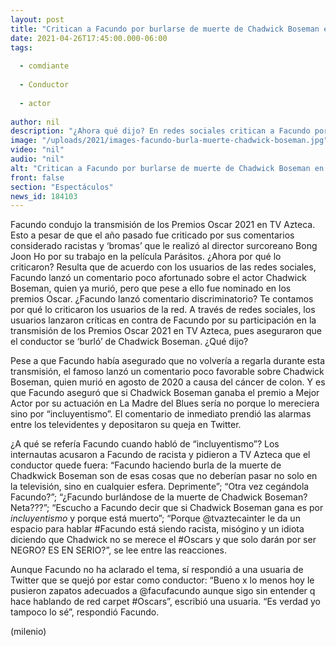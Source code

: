 ```yaml
---
layout: post
title: "Critican a Facundo por burlarse de muerte de Chadwick Boseman en plena transmisión de los Oscar 2021"
date: 2021-04-26T17:45:00.000-06:00
tags:
  
  - comdiante
  
  - Conductor
  
  - actor
  
author: nil
description: "¿Ahora qué dijo? En redes sociales critican a Facundo por comentario desafortunado contra Chadwick Boseman. ¿Se burló de su muerte? Te contamos lo que sucedió durante la transmisión de los Oscar 2021 por TV Azteca. "
image: "/uploads/2021/images-facundo-burla-muerte-chadwick-boseman.jpg"
video: "nil"
audio: "nil"
alt: "Critican a Facundo por burlarse de muerte de Chadwick Boseman en plena transmisión de los Oscar 2021"
front: false
section: "Espectáculos"
news_id: 184103
---
```


Facundo condujo la transmisión de los Premios Oscar 2021 en TV Azteca. Esto a pesar de que el año pasado fue criticado por sus comentarios considerado racistas y ‘bromas’ que le realizó al director surcoreano Bong Joon Ho por su trabajo en la película Parásitos.  ¿Ahora por qué lo criticaron? Resulta que de acuerdo con los usuarios de las redes sociales, Facundo lanzó un comentario poco afortunado sobre el actor Chadwick Boseman, quien ya murió, pero que pese a ello fue nominado en los premios Oscar. ¿Facundo lanzó comentario discriminatorio? Te contamos por qué lo criticaron los usuarios de la red. A través de redes sociales, los usuarios lanzaron críticas en contra de Facundo por su participación en la transmisión de los Premios Oscar 2021 en TV Azteca, pues aseguraron que el conductor se ‘burló’ de Chadwick Boseman. ¿Qué dijo? 

Pese a que Facundo había asegurado que no volvería a regarla durante esta transmisión, el famoso lanzó un comentario poco favorable sobre Chadwick Boseman, quien murió en agosto de 2020 a causa del cáncer de colon. Y es que Facundo aseguró que si Chadwick Boseman ganaba el premio a Mejor Actor por su actuación en La Madre del Blues sería no porque lo mereciera sino por “incluyentismo”. El comentario de inmediato prendió las alarmas entre los televidentes y depositaron su queja en Twitter. 

¿A qué se refería Facundo cuando habló de “incluyentismo”? Los internautas acusaron a Facundo de racista y pidieron a TV Azteca que el conductor quede fuera: “Facundo haciendo burla de la muerte de Chadkwick Boseman son de esas cosas que no deberían pasar no solo en la televisión, sino en cualquier esfera. Deprimente”; “Otra vez cegándola Facundo?”; “¿Facundo burlándose de la muerte de Chadwick Boseman? Neta???”; “Escucho a Facundo decir que si Chadwick Boseman gana es por *incluyentismo* y porque está muerto”; “Porque @tvaztecainter le da un espacio para hablar #Facundo está siendo racista, misógino y un idiota diciendo que Chadwick no se merece el #Oscars y que solo darán por ser NEGRO? ES EN SERIO?”, se lee entre las reacciones. 

Aunque Facundo no ha aclarado el tema, sí respondió a una usuaria de Twitter que se quejó por estar como conductor: “Bueno x lo menos hoy le pusieron zapatos adecuados a @facufacundo aunque sigo sin entender q hace hablando de red carpet #Oscars”, escribió una usuaria. “Es verdad yo tampoco lo sé”, respondió Facundo.

(milenio)